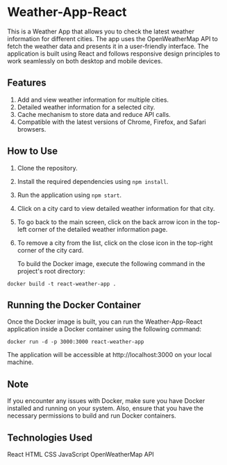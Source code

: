 # Weather-App-React
This is a Weather App that allows you to check the latest weather information for different cities. The app uses the OpenWeatherMap API to fetch the weather data and presents it in a user-friendly interface. The application is built using React and follows responsive design principles to work seamlessly on both desktop and mobile devices.

## Features

1. Add and view weather information for multiple cities.
2. Detailed weather information for a selected city.
3. Cache mechanism to store data and reduce API calls.
4. Compatible with the latest versions of Chrome, Firefox, and Safari browsers.
 
## How to Use
1. Clone the repository.
2. Install the required dependencies using `npm install`.
3. Run the application using `npm start`.
4. Click on a city card to view detailed weather information for that city.
5. To go back to the main screen, click on the back arrow icon in the top-left corner of the detailed weather information page.
6. To remove a city from the list, click on the close icon in the top-right corner of the city card.

   To build the Docker image, execute the following command in the project's root directory:

`docker build -t react-weather-app .`

## Running the Docker Container
Once the Docker image is built, you can run the Weather-App-React application inside a Docker container using the following command:

`docker run -d -p 3000:3000 react-weather-app`

The application will be accessible at http://localhost:3000 on your local machine.

## Note
If you encounter any issues with Docker, make sure you have Docker installed and running on your system. Also, ensure that you have the necessary permissions to build and run Docker containers.
 
## Technologies Used
React
HTML
CSS
JavaScript
OpenWeatherMap API

